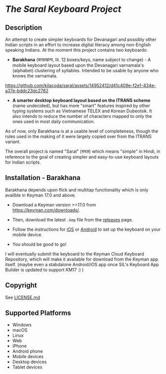 *The Saral Keyboard Project*
==============

Description
-----------
An attempt to create simpler keyboards for Devanagari and possibly other Indian scripts in an effort to increase digital literacy among non-English speaking Indians. At the moment this project contains two keyboards:
- **Barakhana** (बारहखाना, lit. 12 boxes/keys, name subject to change) - A mobile keyboard layout based upon the Devanagari varnamala's (alphabet) clustering of syllables. Intended to be usable by anyone who knows the varnamala.

https://github.com/kilacoda/saral/assets/14952412/d41c409e-f2e1-434e-a37e-bddc23dc2782

- **A smarter desktop keyboard layout based on the ITRANS scheme** (name undecided), but has more "smart" features inspired by other typing systems such as Vietnamese TELEX and Korean Dubeolsik. It also intends to reduce the number of characters mapped to only the ones used in most daily communication.

As of now, only Barakhana is at a usable level of completeness, though the rules used in the making of it were largely copied over from the ITRANS variant.

The overall project is named "Saral" (सरल) which means "simple" in Hindi, in reference to the goal of creating simpler and easy-to-use keyboard layouts for Indian scripts.

Installation - Barakhana
-------------------------
Barakhana depends upon flick and multitap functionality which is only availble in Keyman 17.0 and above.

- Download a Keyman version >=17.0 from  https://keyman.com/downloads/.

- Then, download the latest `.kmp` file from the [releases](https://github.com/kilacoda/saral/releases) page.

- Follow the instructions for [iOS](https://help.keyman.com/products/iphone-and-ipad/current-version/basic/installing-custom-keyboards-dictionaries) or [Android](https://help.keyman.com/products/android/current-version/basic/installing-custom-packages) to set up the keyboard on your mobile device.

- You should be good to go!

I will eventually submit the keyboard to the Keyman Cloud Keyboard Repository, which will make it available for download from the Keyman app itself. (maybe even a stabdalone Android/iOS app once SIL's Keyboard App Builder is updated to support KM17 :\) )




<!-- Links
-----
Keyboard Homepage: https://keyman.com/keyboards/saral -->

Copyright
---------
See [LICENSE.md](LICENSE.md)

Supported Platforms
-------------------
 * Windows
 * macOS
 * Linux
 * Web
 * iPhone
 * Android phone
 * Mobile devices
 * Desktop devices
 * Tablet devices
 <!-- * iPad -->
 <!-- * Android tablet -->

